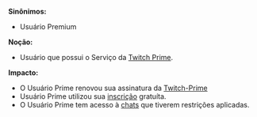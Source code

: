 
**Sinônimos:** 
* Usuário Premium

**Noção:** 
* Usuário que possui o Serviço da [Twitch Prime](Twitch-Prime).

**Impacto:**
* O Usuário Prime renovou sua assinatura da [Twitch-Prime](Twitch-Prime)
* Usuário Prime utilizou sua [inscrição](Subscribe) gratuíta.
* O Usuário Prime tem acesso à [chats](Group-Chat) que tiverem restrições aplicadas.
